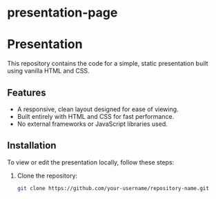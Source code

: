 # presentation-page
# Presentation

This repository contains the code for a simple, static presentation built using vanilla HTML and CSS.

## Features

- A responsive, clean layout designed for ease of viewing.
- Built entirely with HTML and CSS for fast performance.
- No external frameworks or JavaScript libraries used.

## Installation

To view or edit the presentation locally, follow these steps:

1. Clone the repository:

   ```bash
   git clone https://github.com/your-username/repository-name.git

